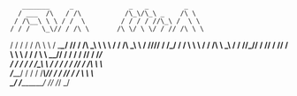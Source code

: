        _______     _              _   _         _      
      / ___  /\   / /\           /\_\/\_\ _    /\ \    
     / /\__\ \ \ / /  \         / / / / //\_\ /  \ \   
    / / /   \_\// / /\ \       /\ \/ \ \/ / // /\ \ \  
   / / /       / / /\ \ \     /  \____\__/ // / /\ \_\ 
   \ \ \      / / /\ \_\ \   / /\/________// / /_/ / / 
    \ \ \    / / /\ \ \___\ / / /\/_// / // / /__\/ /  
     \ \ \  / / /  \ \ \__// / /    / / // / /_____/   
 ____/ / / / / /____\_\ \ / / /    / / // / /\ \ \     
/_____/ / / / /__________\\/_/    / / // / /  \ \ \    
\_____\/  \/_____________/        \/_/ \/_/    \_\/   
